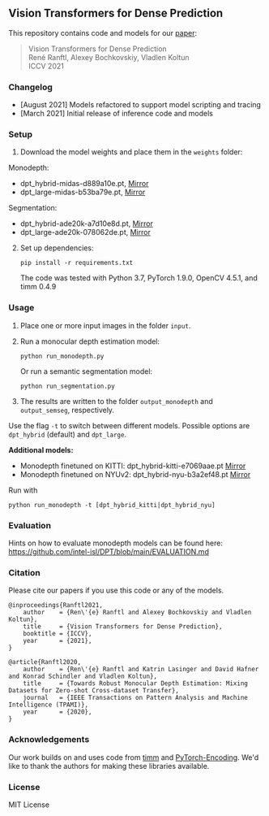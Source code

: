 ## Vision Transformers for Dense Prediction

This repository contains code and models for our [paper](https://arxiv.org/abs/2103.13413):

> Vision Transformers for Dense Prediction  
> René Ranftl, Alexey Bochkovskiy, Vladlen Koltun   
> ICCV 2021


### Changelog 
* [August 2021] Models refactored to support model scripting and tracing
* [March 2021]  Initial release of inference code and models

### Setup 

1) Download the model weights and place them in the `weights` folder:


Monodepth:
- dpt_hybrid-midas-d889a10e.pt, [Mirror](https://drive.google.com/file/d/1H9EWydg6iasnlLLyPrVP_KYe4oa_3NxP/view?usp=sharing)
- dpt_large-midas-b53ba79e.pt, [Mirror](https://drive.google.com/file/d/1bmo-jMyuuIc_uZPTub_n3mLYnPT33ro7/view?usp=sharing)

Segmentation:
- dpt_hybrid-ade20k-a7d10e8d.pt, [Mirror](https://drive.google.com/file/d/1owEjmYwTI7kadXt77iwQTbMxKSts8ldO/view?usp=sharing)
- dpt_large-ade20k-078062de.pt, [Mirror](https://drive.google.com/file/d/1vCxbb8oNlSI-RSzMCXDWfI1FiqTPLgF2/view?usp=sharing)
  
2) Set up dependencies: 

    ```shell
    pip install -r requirements.txt
    ```

   The code was tested with Python 3.7, PyTorch 1.9.0, OpenCV 4.5.1, and timm 0.4.9

### Usage 

1) Place one or more input images in the folder `input`.

2) Run a monocular depth estimation model:

    ```shell
    python run_monodepth.py
    ```

    Or run a semantic segmentation model:

    ```shell
    python run_segmentation.py
    ```

3) The results are written to the folder `output_monodepth` and `output_semseg`, respectively.

Use the flag `-t` to switch between different models. Possible options are `dpt_hybrid` (default) and `dpt_large`.


**Additional models:**

- Monodepth finetuned on KITTI: dpt_hybrid-kitti-e7069aae.pt [Mirror](https://drive.google.com/file/d/1h9M_KPI43iEc7uuKkGlEcQiAVyMTXNTw/view?usp=sharing)
- Monodepth finetuned on NYUv2: dpt_hybrid-nyu-b3a2ef48.pt [Mirror](https://drive.google.com/file/d/1CgIW_u1vXM2sfx1tkN7GUDOPXe3MbUfd/view?usp=sharing)

Run with 

```shell
python run_monodepth -t [dpt_hybrid_kitti|dpt_hybrid_nyu] 
```

### Evaluation

Hints on how to evaluate monodepth models can be found here: https://github.com/intel-isl/DPT/blob/main/EVALUATION.md


### Citation

Please cite our papers if you use this code or any of the models. 
```
@inproceedings{Ranftl2021,
	author    = {Ren\'{e} Ranftl and Alexey Bochkovskiy and Vladlen Koltun},
	title     = {Vision Transformers for Dense Prediction},
	booktitle = {ICCV},
	year      = {2021},
}
```

```
@article{Ranftl2020,
	author    = {Ren\'{e} Ranftl and Katrin Lasinger and David Hafner and Konrad Schindler and Vladlen Koltun},
	title     = {Towards Robust Monocular Depth Estimation: Mixing Datasets for Zero-shot Cross-dataset Transfer},
	journal   = {IEEE Transactions on Pattern Analysis and Machine Intelligence (TPAMI)},
	year      = {2020},
}
```

### Acknowledgements

Our work builds on and uses code from [timm](https://github.com/rwightman/pytorch-image-models) and [PyTorch-Encoding](https://github.com/zhanghang1989/PyTorch-Encoding). We'd like to thank the authors for making these libraries available.

### License 

MIT License 
